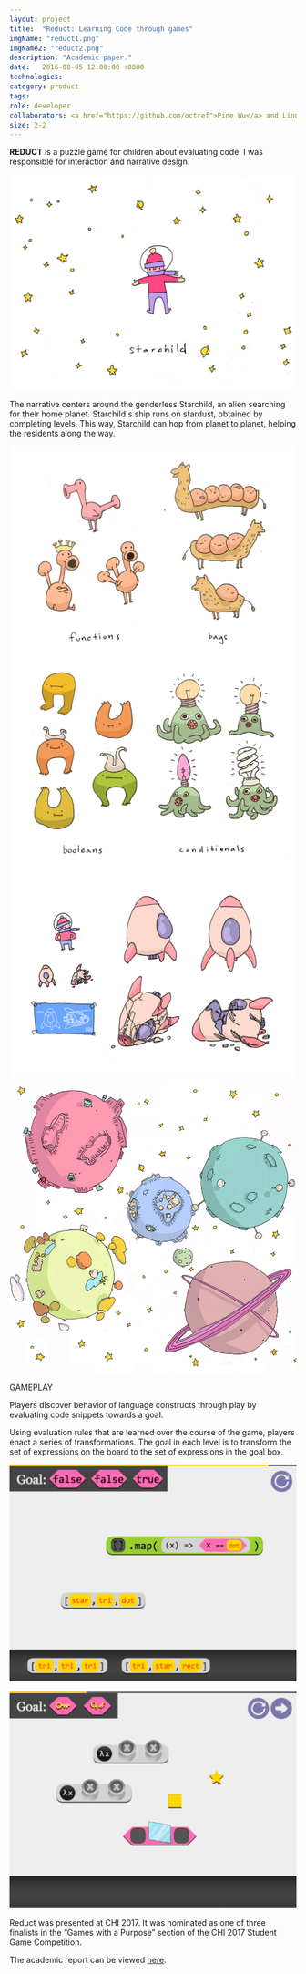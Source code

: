 ```yaml
---
layout: project
title:  "Reduct: Learning Code through games"
imgName: "reduct1.png"
imgName2: "reduct2.png"
description: "Academic paper."
date:   2016-08-05 12:00:00 +0800
technologies: 
category: product
tags: 
role: developer
collaborators: <a href="https://github.com/octref">Pine Wu</a> and Linna Li
size: 2-2
---
```



<b>REDUCT</b> is a puzzle game for children about evaluating code. I was responsible for interaction and narrative design.

![Alt](/img/reduct/starchild.jpg)

The narrative centers around the genderless Starchild, an alien searching for their home planet. Starchild's ship runs on stardust, obtained by completing levels. This way, Starchild can hop from planet to planet, helping the residents along the way.

![Alt](/img/reduct/aliens1.jpg)
![Alt](/img/reduct/aliens2.jpg)
![Alt](/img/reduct/ship.jpg)
![Alt](/img/reduct/planets.jpg)

GAMEPLAY 

Players discover behavior of language constructs through play by evaluating code snippets towards a goal.

Using evaluation rules that are learned over the course of the game, players enact a series of transformations. The goal in each level is to transform the set of expressions on the board to the set of expressions in the goal box.

![Alt](/img/reduct/level1.png)

![Alt](/img/reduct/level2.png)

Reduct was presented at CHI 2017. It was nominated as one of three finalists in the “Games with a Purpose” section of the CHI 2017 Student Game Competition.

The academic report can be viewed [here](http://dl.acm.org/citation.cfm?id=3048415).
